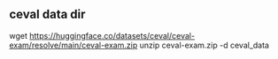 ## ceval data dir

wget https://huggingface.co/datasets/ceval/ceval-exam/resolve/main/ceval-exam.zip
unzip ceval-exam.zip -d ceval_data